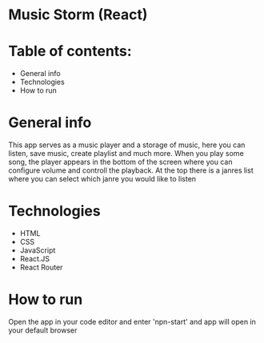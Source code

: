 # Music Storm (React)

# Table of contents: 
* General info
* Technologies
* How to run

# General info
This app serves as a music player and a storage of music, here you can listen, save music, create playlist and much more. 
When you play some song, the player appears in the bottom of the screen where you can configure volume and controll the playback.
At the top there is a janres list where you can select which janre you would like to listen


# Technologies
* HTML
* CSS
* JavaScript
* React.JS
* React Router

# How to run
Open the app in your code editor and enter 'npn-start' and app will open in your default browser
